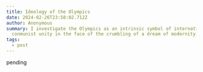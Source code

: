 ```yaml
---
title: Ideology of the Olympics
date: 2024-02-26T23:58:02.712Z
author: Anonymous
summary: I investigate the Olympics as an intrinsic symbol of international
  conmunist unity in the face of the crumbling of a dream of modernity.
tags:
  - post
---
```

pending
